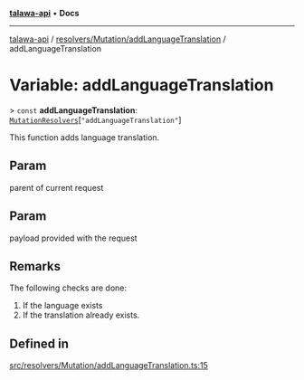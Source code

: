 [**talawa-api**](../../../../README.md) • **Docs**

***

[talawa-api](../../../../modules.md) / [resolvers/Mutation/addLanguageTranslation](../README.md) / addLanguageTranslation

# Variable: addLanguageTranslation

\> `const` **addLanguageTranslation**: [`MutationResolvers`](../../../../types/generatedGraphQLTypes/type-aliases/MutationResolvers.md)\[`"addLanguageTranslation"`\]

This function adds language translation.

## Param

parent of current request

## Param

payload provided with the request

## Remarks

The following checks are done:
1. If the language exists
2. If the translation already exists.

## Defined in

[src/resolvers/Mutation/addLanguageTranslation.ts:15](https://github.com/PalisadoesFoundation/talawa-api/blob/7fc9f13527dc6ead651f268e58527dcc279b95bc/src/resolvers/Mutation/addLanguageTranslation.ts#L15)
